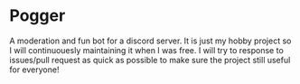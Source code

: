 # Pogger

A moderation and fun bot for a discord server. It is just my hobby project so I will continuouesly maintaining it when I was free. I will try to response to issues/pull request as quick as possible to make sure the project still useful for everyone!

